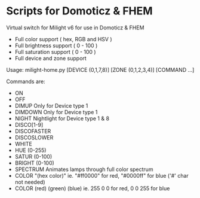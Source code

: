 # Scripts for Domoticz & FHEM
Virtual switch for Milight v6 for use in Domoticz & FHEM

- Full color support ( hex, RGB and HSV )
- Full brightness support ( 0 - 100 )
- Full saturation support ( 0 - 100 )
- Full device and zone support

 Usage:
  milight-home.py [DEVICE (0,1,7,8)] [ZONE (0,1,2,3,4)] [COMMAND ...]

 Commands are:
-  ON
-  OFF
-  DIMUP                        Only for Device type 1
-  DIMDOWN                      Only for Device type 1
-  NIGHT                        Nightlight for Device type 1 & 8
-  DISCO[1-9]
-  DISCOFASTER
-  DISCOSLOWER
-  WHITE
-  HUE (0-255)
-  SATUR (0-100)
-  BRIGHT (0-100)
-  SPECTRUM                     Animates lamps through full color spectrum
-  COLOR "(hex color)"          ie. "#ff0000" for red, "#0000ff" for blue ('#' char not needed)
-  COLOR (red) (green) (blue)   ie. 255 0 0 for red, 0 0 255 for blue

